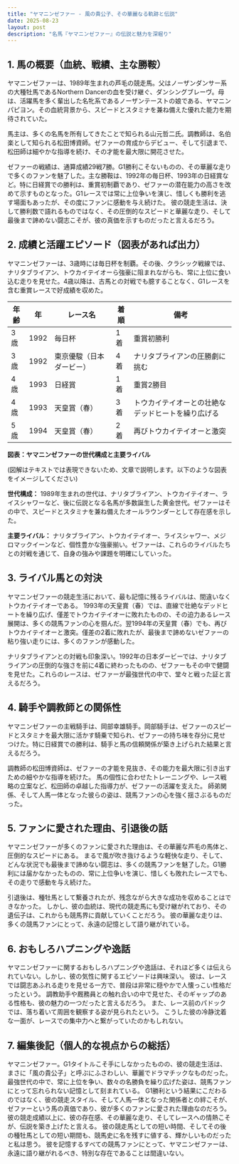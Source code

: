 ```yaml
---
title: "ヤマニンゼファー - 風の貴公子、その華麗なる軌跡と伝説"
date: 2025-08-23
layout: post
description: "名馬『ヤマニンゼファー』の伝説と魅力を深堀り"
---
```


## 1. 馬の概要（血統、戦績、主な勝鞍）

ヤマニンゼファーは、1989年生まれの芦毛の競走馬。父はノーザンダンサー系の大種牡馬であるNorthern Dancerの血を受け継ぐ、ダンシングブレーヴ。母は、活躍馬を多く輩出した名牝系であるノーザンテーストの娘である、ヤマニンパピヨン。その血統背景から、スピードとスタミナを兼ね備えた優れた能力を期待されていた。

馬主は、多くの名馬を所有してきたことで知られる山元哲二氏。調教師は、名伯楽として知られる松田博資師。ゼファーの育成からデビュー、そして引退まで、松田師は細やかな指導を続け、その才能を最大限に開花させた。

ゼファーの戦績は、通算成績29戦7勝。G1勝利こそないものの、その華麗な走りで多くのファンを魅了した。主な勝鞍は、1992年の毎日杯、1993年の日経賞など。特に日経賞での勝利は、重賞初制覇であり、ゼファーの潜在能力の高さを改めて示すものとなった。G1レースでは常に上位争いを演じ、惜しくも勝利を逃す場面もあったが、その度にファンに感動を与え続けた。  彼の競走生活は、決して勝利数で語れるものではなく、その圧倒的なスピードと華麗な走り、そして最後まで諦めない闘志こそが、彼の真価を示すものだったと言えるだろう。


## 2. 成績と活躍エピソード（図表があれば出力）

ヤマニンゼファーは、3歳時には毎日杯を制覇。その後、クラシック戦線では、ナリタブライアン、トウカイテイオーら強豪に阻まれながらも、常に上位に食い込む走りを見せた。4歳以降は、古馬との対戦でも臆することなく、G1レースを含む重賞レースで好成績を収めた。

| 年齢 | 年 | レース名 | 着順 | 備考 |
|---|---|---|---|---|
| 3歳 | 1992 | 毎日杯 | 1着 | 重賞初勝利 |
| 3歳 | 1992 | 東京優駿（日本ダービー） | 4着 | ナリタブライアンの圧勝劇に挑む |
| 4歳 | 1993 | 日経賞 | 1着 | 重賞2勝目 |
| 4歳 | 1993 | 天皇賞（春） | 3着 |  トウカイテイオーとの壮絶なデッドヒートを繰り広げる |
| 5歳 | 1994 | 天皇賞（春） | 2着 |  再びトウカイテイオーと激突 |


**図表：ヤマニンゼファーの世代構成と主要ライバル**

(図解はテキストでは表現できないため、文章で説明します。以下のような図表をイメージしてください)

**世代構成：**  1989年生まれの世代は、ナリタブライアン、トウカイテイオー、ライスシャワーなど、後に伝説となる名馬が多数誕生した黄金世代。ゼファーはその中で、スピードとスタミナを兼ね備えたオールラウンダーとして存在感を示した。

**主要ライバル：**  ナリタブライアン、トウカイテイオー、ライスシャワー、メジロマックイーンなど、個性豊かな強豪揃い。ゼファーは、これらのライバルたちとの対戦を通じて、自身の強みや課題を明確にしていった。


## 3. ライバル馬との対決

ヤマニンゼファーの競走生活において、最も記憶に残るライバルは、間違いなくトウカイテイオーである。  1993年の天皇賞（春）では、直線で壮絶なデッドヒートを繰り広げ、僅差でトウカイテイオーに敗れたものの、その迫力あるレース展開は、多くの競馬ファンの心を掴んだ。翌1994年の天皇賞（春）でも、再びトウカイテイオーと激突。僅差の2着に敗れたが、最後まで諦めないゼファーの粘り強い走りには、多くのファンが感動した。

ナリタブライアンとの対戦も印象深い。1992年の日本ダービーでは、ナリタブライアンの圧倒的な強さを前に4着に終わったものの、ゼファーもその中で健闘を見せた。これらのレースは、ゼファーが最強世代の中で、堂々と戦った証と言えるだろう。


## 4. 騎手や調教師との関係性

ヤマニンゼファーの主戦騎手は、岡部幸雄騎手。岡部騎手は、ゼファーのスピードとスタミナを最大限に活かす騎乗で知られ、ゼファーの持ち味を存分に見せつけた。特に日経賞での勝利は、騎手と馬の信頼関係が築き上げられた結果と言えるだろう。

調教師の松田博資師は、ゼファーの才能を見抜き、その能力を最大限に引き出すための細やかな指導を続けた。  馬の個性に合わせたトレーニングや、レース戦略の立案など、松田師の卓越した指導力が、ゼファーの活躍を支えた。  師弟関係、そして人馬一体となった彼らの姿は、競馬ファンの心を強く揺さぶるものだった。


## 5. ファンに愛された理由、引退後の話

ヤマニンゼファーが多くのファンに愛された理由は、その華麗な芦毛の馬体と、圧倒的なスピードにある。  まるで風が吹き抜けるような軽快な走り、そして、どんな状況でも最後まで諦めない闘志は、多くの競馬ファンを魅了した。G1勝利には届かなかったものの、常に上位争いを演じ、惜しくも敗れたレースでも、その走りで感動を与え続けた。

引退後は、種牡馬として繋養されたが、残念ながら大きな成功を収めることはできなかった。  しかし、彼の血統は、現代の競走馬にも受け継がれており、その遺伝子は、これからも競馬界に貢献していくことだろう。  彼の華麗な走りは、多くの競馬ファンにとって、永遠の記憶として語り継がれている。


## 6. おもしろハプニングや逸話

ヤマニンゼファーに関するおもしろハプニングや逸話は、それほど多くは伝えられていない。しかし、彼の気性に関するエピソードは興味深い。  彼は、レースでは闘志あふれる走りを見せる一方で、普段は非常に穏やかで人懐っこい性格だったという。  調教助手や厩務員との触れ合いの中で見せた、そのギャップのある性格も、彼の魅力の一つだったと言えるだろう。  また、レース前のパドックでは、落ち着いて周囲を観察する姿が見られたという。  こうした彼の冷静沈着な一面が、レースでの集中力へと繋がっていたのかもしれない。


## 7. 編集後記（個人的な視点からの総括）

ヤマニンゼファー。G1タイトルこそ手にしなかったものの、彼の競走生活は、まさに「風の貴公子」と呼ぶにふさわしい、華麗でドラマチックなものだった。  最強世代の中で、常に上位を争い、数々の名勝負を繰り広げた姿は、競馬ファンにとって忘れられない記憶として刻まれている。  G1勝利という結果にこだわるのではなく、彼の競走スタイル、そして人馬一体となった関係者との絆こそが、ゼファーという馬の真価であり、彼が多くのファンに愛された理由なのだろう。  彼の競走成績以上に、彼の存在感、その華麗な走り、そしてレースへの情熱こそが、伝説を築き上げたと言える。  彼の競走馬としての短い時間、そしてその後の種牡馬としての短い期間も、競馬史に名を残すに値する、輝かしいものだったと私は思う。  彼を記憶するすべての競馬ファンにとって、ヤマニンゼファーは、永遠に語り継がれるべき、特別な存在であることは間違いない。
